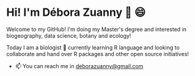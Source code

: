 # Hi! I'm Débora Zuanny 👋 😄

Welcome to my GitHub!
I'm doing my Master's degree and interested in biogeography, data science, botany and ecology! 

Today I am a biologist 🌱 currently learning R language and looking to collaborate and hand over R packages and other open source initiatives! 

- 📫 You can reach me in deborazuanny@gmail.com

<!---
deborazuanny/deborazuanny is a ✨ special ✨ repository because its `README.md` (this file) appears on your GitHub profile.
You can click the Preview link to take a look at your changes.
--->
